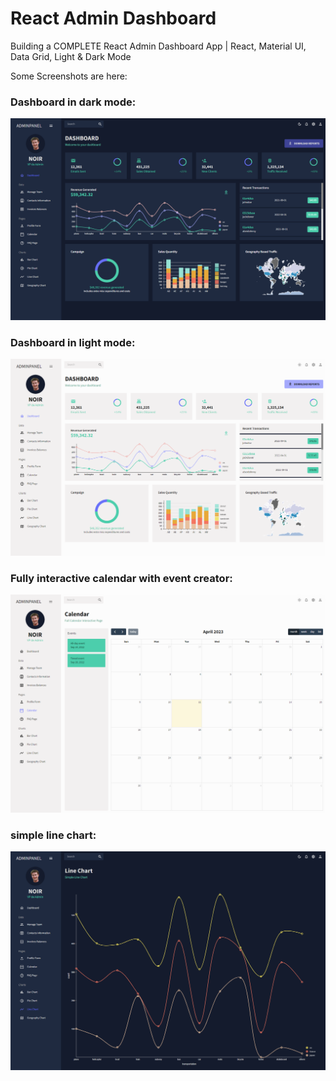 # React Admin Dashboard

Building a COMPLETE React Admin Dashboard App | React, Material UI, Data Grid, Light & Dark Mode

Some Screenshots are here:

### Dashboard in dark mode:
![dark](https://github.com/reactapex/react-admin-control-dashboard/blob/master/public/assets/dark.png)

### Dashboard in light mode:
![light](https://github.com/reactapex/react-admin-control-dashboard/blob/master/public/assets/light.png)

### Fully interactive calendar with event creator:
![calendar](https://github.com/reactapex/react-admin-control-dashboard/blob/master/public/assets/calendar.png)

### simple line chart:
![lines](https://github.com/reactapex/react-admin-control-dashboard/blob/master/public/assets/lines.png)
